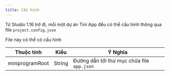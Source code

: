 ```yaml
---
title: Cấu hình
---
```


Từ Studio 1.16 trở đi, mỗi một dự án Tini App đều có thể cấu hình thông qua file `project.config.json`

File này có thể có cấu hình

| Thuộc tính      | Kiểu   | Ý Nghĩa                                    |
| --------------- | ------ | ------------------------------------------ |
| miniprogramRoot | String | Đường dẫn tới thư mục chứa file `app.json` |
